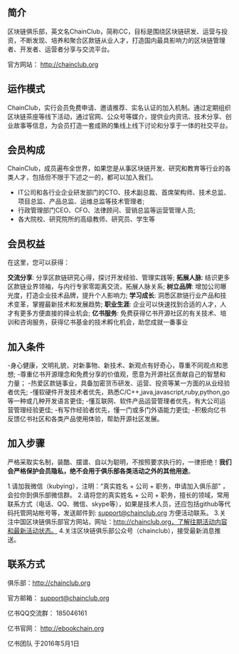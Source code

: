 ## 简介
​
区块链俱乐部，英文名ChainClub，简称CC，目标是围绕区块链研发、运营与投资，不断发现、培养和聚合区款链从业人才，打造国内最具影响力的区块链管理者、开发者、运营者分享与交流平台。

官方网站： http://chainclub.org

## 运作模式

ChainClub，实行会员免费申请、邀请推荐、实名认证的加入机制。通过定期组织区块链茶座等线下活动，通过官网、公众号等媒介，提供业内资讯、技术分享、创业故事等信息，为会员打造一套成熟的集线上线下讨论和分享于一体的社交平台。

## 会员构成

ChainClub，成员遍布全世界，如果您是从事区块链开发、研究和教育等行业的各类人才，包括但不限于下述之一的，都可以加入我们。

- IT公司和各行业企业研发部门的CTO、技术副总裁、首席架构师、技术总监、项目总监、产品总监、运维总监等技术管理者;
- 行政管理部门CEO、CFO、法律顾问、营销总监等运营管理人员;
- 各大院校、研究院所的高级教师、研究员、学生等

## 会员权益

在这里，您可以获得：

**交流分享**: 分享区款链研究心得，探讨开发经验、管理实践等;
**拓展人脉**: 结识更多区款链业界领袖，与内行专家零距离交流，拓展人脉关系;
**树立品牌**: 增加公司曝光度，打造企业技术品牌，提升个人影响力;
**学习成长**: 洞悉区款链行业产品和技术变革，掌握最新技术和发展趋势;
**职业生涯**: 企业可以快速找到合适的人才，人才有更多方便直接的择业机会;
**亿书服务**: 免费获得亿书开源社区的有关技术、培训和咨询服务，获得亿书基金的技术孵化机会，助您成就一番事业

## 加入条件

-身心健康，文明礼貌，对新事物、新技术、新观点有好奇心，尊重不同观点和思想;
-尊重亿书开源理念和免费分享的价值观，愿意为开源社区贡献自己的智慧和力量；
-热爱区款链事业，具备加密货币研发、运营、投资等某一方面的从业经验者优先;
-懂软硬件开发技术者优先，熟悉C/C++,java,javascript,ruby,python,go等一种或几种开发语言更佳;
-懂互联网、软件产品运营管理者优先，有大公司运营管理经验更佳;
-有写作经验者优先，懂一门或多门外语能力更佳;
-积极向亿书反馈亿书社区和各类产品使用体验，帮助开源社区发展。

## 加入步骤

严格采取实名制，装酷、摆谱、自以为聪明，不按照要求执行的，一律拒绝！**我们会严格保护会员隐私，绝不会用于俱乐部各类活动之外的其他用途**。

1.请加我微信（kubying），注明：“真实姓名 + 公司 + 职务，申请加入俱乐部” ，会拉你到俱乐部微信群。
2.请将您的真实姓名 + 公司 + 职务，擅长的领域，常用联系方式（电话、QQ、微信、skype等），如果是技术人员，还应包括github等代码托管网站帐号等，发送邮件到: support@chainclub.org 方便活动联系。
3.关注中国区块链俱乐部官方网站，网址：http://chainclub.org，了解往期活动内容和最新活动状态。
4.关注区块链俱乐部公众号（chainclub），接受最新消息推送。


## 联系方式

俱乐部：http://chainclub.org

官方邮箱： support@chainclub.org

亿书QQ交流群： 185046161

亿书官网： http://ebookchain.org


亿书团队 于2016年5月1日
